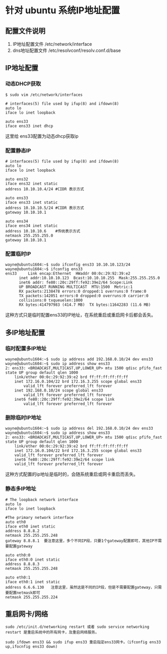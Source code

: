 # 针对 ubuntu 系统IP地址配置
## 配置文件说明

1. IP地址配置文件 /etc/network/interface
2. dns地址配置文件 /etc/resolvconf/resolv.conf.d/base

## IP地址配置
### 动态DHCP获取

    $ sudo vim /etc/network/interfaces
    
    # interfaces(5) file used by ifup(8) and ifdown(8)
    auto lo
    iface lo inet loopback

    auto ens33
    iface ens33 inet dhcp

这里给 ens33配置为动态dhcp获取ip
### 配置静态IP
    # interfaces(5) file used by ifup(8) and ifdown(8)
    auto lo
    iface lo inet loopback

    auto ens32
    iface ens32 inet static
    address 10.10.10.4/24 #CIDR 表示方式

    auto ens33
    iface ens33 inet static
    address 10.10.10.5/24 #CIDR 表示方式
    gateway 10.10.10.1

    auto ens34
    iface ens34 inet static
    address 10.10.10.6    #传统表示方式
    netmask 255.255.255.0
    gateway 10.10.10.1

### 配置临时IP
    wayne@ubuntu1604:~$ sudo ifconfig ens33 10.10.10.123/24
    wayne@ubuntu1604:~$ ifconfig ens33
    ens33     Link encap:Ethernet  HWaddr 00:0c:29:92:39:e2  
          inet addr:10.10.10.123  Bcast:10.10.10.255  Mask:255.255.255.0
          inet6 addr: fe80::20c:29ff:fe92:39e2/64 Scope:Link
          UP BROADCAST RUNNING MULTICAST  MTU:1500  Metric:1
          RX packets:2138478 errors:0 dropped:1 overruns:0 frame:0
          TX packets:142051 errors:0 dropped:0 overruns:0 carrier:0
          collisions:0 txqueuelen:1000 
          RX bytes:414797983 (414.7 MB)  TX bytes:11642283 (11.6 MB)

这种方式只是临时配置ens33的IP地址，在系统重启或重启网卡后都会丢失。

## 多IP地址配置
### 临时配置多IP地址
    wayne@ubuntu1604:~$ sudo ip address add 192.168.0.10/24 dev ens33
    wayne@ubuntu1604:~$ sudo ip address show ens33
    2: ens33: <BROADCAST,MULTICAST,UP,LOWER_UP> mtu 1500 qdisc pfifo_fast state UP group default qlen 1000
        link/ether 00:0c:29:92:39:e2 brd ff:ff:ff:ff:ff:ff
        inet 172.16.0.104/22 brd 172.16.3.255 scope global ens33
            valid_lft forever preferred_lft forever
        inet 192.168.0.10/24 scope global ens33
            valid_lft forever preferred_lft forever
        inet6 fe80::20c:29ff:fe92:39e2/64 scope link 
            valid_lft forever preferred_lft forever

### 删除临时IP地址

    wayne@ubuntu1604:~$ sudo ip address del 192.168.0.10/24 dev ens33
    wayne@ubuntu1604:~$ sudo ip address show ens33
    2: ens33: <BROADCAST,MULTICAST,UP,LOWER_UP> mtu 1500 qdisc pfifo_fast state UP group default qlen 1000
        link/ether 00:0c:29:92:39:e2 brd ff:ff:ff:ff:ff:ff
        inet 172.16.0.104/22 brd 172.16.3.255 scope global ens33
        valid_lft forever preferred_lft forever
        inet6 fe80::20c:29ff:fe92:39e2/64 scope link 
        valid_lft forever preferred_lft forever

这种方式配置的ip地址是临时的，会随系统重启或网卡重启而丢失。

### 静态多IP地址

    # The loopback network interface
    auto lo
    iface lo inet loopback

    #The primary network interface
    auto eth0
    iface eth0 inet static
    address 8.8.8.2
    netmask 255.255.255.248
    gateway 8.8.8.1  要注意这里，多个不同IP段，只要1个gateway配置即可，其他IP不需要配置gateway

    auto eth0:0
    iface eth0:0 inet static
    address 8.8.8.3
    netmask 255.255.255.248

    auto eth0:1
    iface eth0:1 inet static
    address 6.6.6.130   注意这里，虽然这是不同的IP段，但是不需要配置gateway，只需要配置netmask即可
    netmask 255.255.255.224

## 重启网卡/网络

    sudo /etc/init.d/networking restart 或者 sudo service networking restart 是重启系统中的所有网卡，及重启网络服务。

    sudo ifdown ens33 && sudo ifup ens33 重启指定ens33网卡。（ifconfig ens33 up,ifocnfig ens33 down)